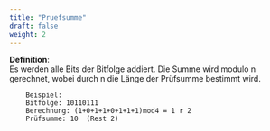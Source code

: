 ```yaml
---
title: "Pruefsumme"
draft: false
weight: 2
---
```


**Definition**:  
Es werden alle Bits der Bitfolge addiert. Die Summe wird modulo n gerechnet, wobei durch n die Länge der Prüfsumme bestimmt wird.

		Beispiel:
		Bitfolge: 10110111
		Berechnung: (1+0+1+1+0+1+1+1)mod4 = 1 r 2
		Prüfsumme: 10  (Rest 2)
